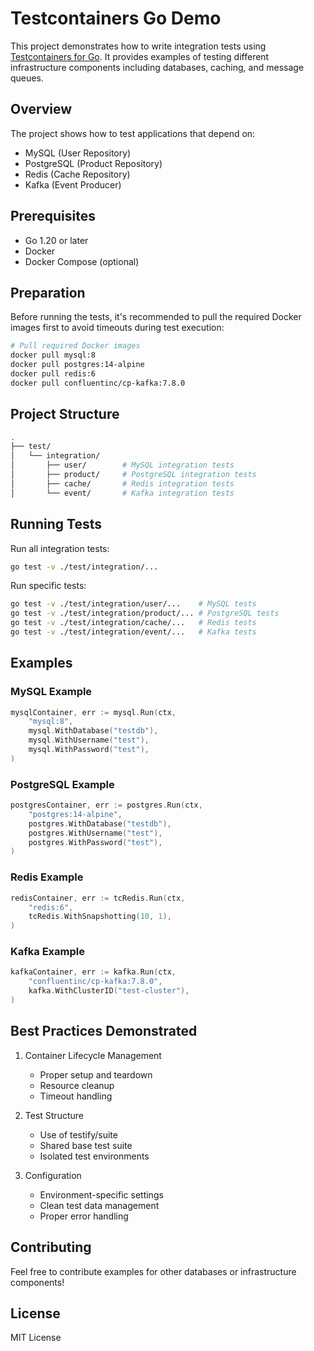 # Testcontainers Go Demo

This project demonstrates how to write integration tests using [Testcontainers for Go](https://golang.testcontainers.org/). It provides examples of testing different infrastructure components including databases, caching, and message queues.

## Overview

The project shows how to test applications that depend on:

- MySQL (User Repository)
- PostgreSQL (Product Repository)
- Redis (Cache Repository)
- Kafka (Event Producer)

## Prerequisites

- Go 1.20 or later
- Docker
- Docker Compose (optional)

## Preparation

Before running the tests, it's recommended to pull the required Docker images first to avoid timeouts during test execution:

```sh
# Pull required Docker images
docker pull mysql:8
docker pull postgres:14-alpine
docker pull redis:6
docker pull confluentinc/cp-kafka:7.8.0
```

## Project Structure

```sh
.
├── test/
│   └── integration/
│       ├── user/        # MySQL integration tests
│       ├── product/     # PostgreSQL integration tests
│       ├── cache/       # Redis integration tests
│       └── event/       # Kafka integration tests
```

## Running Tests

Run all integration tests:

```sh
go test -v ./test/integration/...
```

Run specific tests:

```sh
go test -v ./test/integration/user/...    # MySQL tests
go test -v ./test/integration/product/... # PostgreSQL tests
go test -v ./test/integration/cache/...   # Redis tests
go test -v ./test/integration/event/...   # Kafka tests
```

## Examples

### MySQL Example

```go
mysqlContainer, err := mysql.Run(ctx,
    "mysql:8",
    mysql.WithDatabase("testdb"),
    mysql.WithUsername("test"),
    mysql.WithPassword("test"),
)
```

### PostgreSQL Example

```go
postgresContainer, err := postgres.Run(ctx,
    "postgres:14-alpine",
    postgres.WithDatabase("testdb"),
    postgres.WithUsername("test"),
    postgres.WithPassword("test"),
)
```

### Redis Example

```go
redisContainer, err := tcRedis.Run(ctx,
    "redis:6",
    tcRedis.WithSnapshotting(10, 1),
)
```

### Kafka Example

```go
kafkaContainer, err := kafka.Run(ctx,
    "confluentinc/cp-kafka:7.8.0",
    kafka.WithClusterID("test-cluster"),
)
```

## Best Practices Demonstrated

1. Container Lifecycle Management
   - Proper setup and teardown
   - Resource cleanup
   - Timeout handling

2. Test Structure
   - Use of testify/suite
   - Shared base test suite
   - Isolated test environments

3. Configuration
   - Environment-specific settings
   - Clean test data management
   - Proper error handling

## Contributing

Feel free to contribute examples for other databases or infrastructure components!

## License

MIT License
